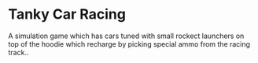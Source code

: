 # Tanky Car Racing

A simulation game which has cars tuned with small rockect launchers on top of the hoodie which recharge by picking special ammo from the racing track..
